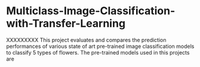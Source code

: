 # Multiclass-Image-Classification-with-Transfer-Learning
XXXXXXXXX This project evaluates and compares the prediction performances of various state of art pre-trained image classification models to classify 5 types of flowers.
The pre-trained models used in this projects are 
